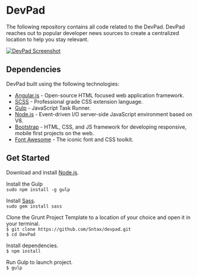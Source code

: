 # DevPad

The following repository contains all code related to the DevPad. DevPad reaches out to popular developer news sources to create a centralized location to help you stay relevant.

[![DevPad Screenshot](https://github.com/Sntax/devpad/blob/master/src/img/screenshot-small.png)](https://raw.githubusercontent.com/Sntax/devpad/master/src/img/screenshot-large.png)

## Dependencies

DevPad built using the following technologies:

* [Angular.js](https://angularjs.org/) - Open-source HTML focused web application framework.
* [SCSS](http://sass-lang.com/) - Professional grade CSS extension language.
* [Gulp](http://gulpjs.com/) - JavaScript Task Runner.
* [Node.js](https://nodejs.org/) - Event-driven I/O server-side JavaScript environment based on V8.
* [Bootstrap](http://getbootstrap.com/) - HTML, CSS, and JS framework for developing responsive, mobile first projects on the web.
* [Font Awesome](https://fortawesome.github.io/Font-Awesome/) - The iconic font and CSS toolkit.


## Get Started

Download and install [Node.js](https://nodejs.org/).

Install the Gulp<br/>
```sudo npm install -g gulp```

Install [Sass](http://sass-lang.com/).<br/>
```sudo gem install sass```

Clone the Grunt Project Template to a location of your choice and open it in your terminal.<br/>
```$ git clone https://github.com/Sntax/devpad.git```<br/>
```$ cd DevPad```

Install dependencies.<br/>
```$ npm install```

Run Gulp to launch project.<br/>
```$ gulp```
